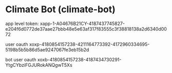 # Climate Bot (climate-bot)

app level token:
xapp-1-A04676B21CY-4187437745827-e204f6d0772de37aae27bbb48e5e63af317f83555c3f38818138a2d6340d0072

user oauth
xoxp-4180854157238-4211164773392-4172960334695-5198b5b5b86d5ae9247067fe3eb15b2d

bot user oauth
xoxb-4180854157238-4187434730291-YtgCYbziFGJURokANQgwT5Xs